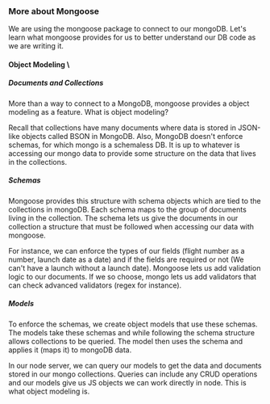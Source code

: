 ### More about Mongoose 

We are using the mongoose package to connect to our mongoDB. Let's learn what mongoose provides for us to better understand our DB code as we are writing it. 

#### Object Modeling \
##### Documents and Collections 

More than a way to connect to a MongoDB, mongoose provides a object modeling as a feature. What is object modeling? 

Recall that collections have many documents where data is stored in JSON-like objects called BSON in MongoDB. Also, MongoDB doesn't enforce schemas, for which mongo is a schemaless DB. It is up to whatever is accessing our mongo data to provide some structure on the data that lives in the collections. 

##### Schemas 

Mongoose provides this structure with schema objects which are tied to the collections in mongoDB. Each schema maps to the group of documents living in the collection. The schema lets us give the documents in our collection a structure that must be followed when accessing our data with mongoose. 

For instance, we can enforce the types of our fields (flight number as a number, launch date as a date) and if the fields are required or not (We can't have a launch without a launch date). Mongoose lets us add validation logic to our documents. If we so choose, mongo lets us add validators that can check advanced validators (regex for instance). 

##### Models 

To enforce the schemas, we create object models that use these schemas. The models take these schemas and while following the schema structure allows collections to be queried. The model then uses the schema and applies it (maps it) to mongoDB data. 

In our node server, we can query our models to get the data and documents stored in our mongo collections. Queries can include any CRUD operations and our models give us JS objects we can work directly in node. This is what object modeling is. 
